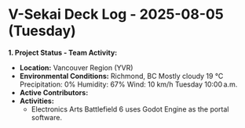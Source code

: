 # V-Sekai Deck Log - 2025-08-05 (Tuesday)

**1. Project Status - Team Activity:**

- **Location:** Vancouver Region (YVR)
- **Environmental Conditions:**
  Richmond, BC
  Mostly cloudy
  19 °C
  Precipitation: 0%
  Humidity: 67%
  Wind: 10 km/h
  Tuesday 10:00 a.m.
- **Active Contributors:**
- **Activities:**
  - Electronics Arts Battlefield 6 uses Godot Engine as the portal software.
